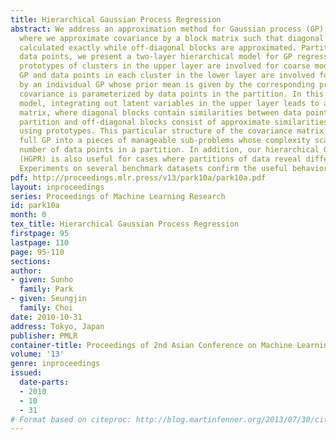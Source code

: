 ```yaml
---
title: Hierarchical Gaussian Process Regression
abstract: We address an approximation method for Gaussian process (GP) regression,
  where we approximate covariance by a block matrix such that diagonal blocks are
  calculated exactly while off-diagonal blocks are approximated. Partitioning input
  data points, we present a two-layer hierarchical model for GP regression, where
  prototypes of clusters in the upper layer are involved for coarse modeling by a
  GP and data points in each cluster in the lower layer are involved for fine modeling
  by an individual GP whose prior mean is given by the corresponding prototype and
  covariance is parameterized by data points in the partition. In this hierarchical
  model, integrating out latent variables in the upper layer leads to a block covariance
  matrix, where diagonal blocks contain similarities between data points in the same
  partition and off-diagonal blocks consist of approximate similarities calculated
  using prototypes. This particular structure of the covariance matrix divides the
  full GP into a pieces of manageable sub-problems whose complexity scales with the
  number of data points in a partition. In addition, our hierarchical GP regression
  (HGPR) is also useful for cases where partitions of data reveal different characteristics.
  Experiments on several benchmark datasets confirm the useful behavior of our method.
pdf: http://proceedings.mlr.press/v13/park10a/park10a.pdf
layout: inproceedings
series: Proceedings of Machine Learning Research
id: park10a
month: 0
tex_title: Hierarchical Gaussian Process Regression
firstpage: 95
lastpage: 110
page: 95-110
sections: 
author:
- given: Sunho
  family: Park
- given: Seungjin
  family: Choi
date: 2010-10-31
address: Tokyo, Japan
publisher: PMLR
container-title: Proceedings of 2nd Asian Conference on Machine Learning
volume: '13'
genre: inproceedings
issued:
  date-parts:
  - 2010
  - 10
  - 31
# Format based on citeproc: http://blog.martinfenner.org/2013/07/30/citeproc-yaml-for-bibliographies/
---
```

